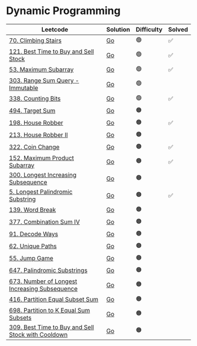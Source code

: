 # Dynamic Programming

| Leetcode                                                                                                                           | Solution                                                                                       | Difficulty | Solved |
| ---------------------------------------------------------------------------------------------------------------------------------- | ---------------------------------------------------------------------------------------------- | ---------- | ------ |
| [70. Climbing Stairs](https://leetcode.com/problems/climbing-stairs/)                                                              | [Go](<../Dynamic Programming/Solutions/70. Climbing Stairs.md>)                                | 🟢         | ✅     |
| [121. Best Time to Buy and Sell Stock](https://leetcode.com/problems/best-time-to-buy-and-sell-stock/)                             | [Go](<../Dynamic Programming/Solutions/121. Best Time to Buy and Sell Stock.md>)               | 🟢         | ✅     |
| [53. Maximum Subarray](https://leetcode.com/problems/maximum-subarray/)                                                            | [Go](<../Dynamic Programming/Solutions/53. Maximum Subarray.md>)                               | 🟢         | ✅     |
| [303. Range Sum Query - Immutable](https://leetcode.com/problems/range-sum-query-immutable/)                                       | [Go](<../Dynamic Programming/Solutions/303. Range Sum Query - Immutable.md>)                   | 🟢         |        |
| [338. Counting Bits](https://leetcode.com/problems/counting-bits/)                                                                 | [Go](<../Bit Manipulation/Solutions/338. Counting Bits.md>)                                    | 🟢         | ✅     |
| [494. Target Sum](https://leetcode.com/problems/target-sum/)                                                                       | [Go](<../Dfs/Solutions/494. Target Sum.md>)                                                    | 🟠         |
| [198. House Robber](https://leetcode.com/problems/house-robber/)                                                                   | [Go](<../Dynamic Programming/Solutions/198. House Robber.md>)                                  | 🟠         | ✅     |
| [213. House Robber II](https://leetcode.com/problems/house-robber-ii/)                                                             | [Go](<../Dynamic Programming/Solutions/213. House Robber II.md>)                               | 🟠         |        |
| [322. Coin Change](https://leetcode.com/problems/coin-change/)                                                                     | [Go](<../Dynamic Programming/Solutions/322. Coin Change.md>)                                   | 🟠         | ✅     |
| [152. Maximum Product Subarray](https://leetcode.com/problems/maximum-product-subarray/)                                           | [Go](<../Dynamic Programming/Solutions/152. Maximum Product Subarray.md>)                      | 🟠         | ✅     |
| [300. Longest Increasing Subsequence]()                                                                                            | [Go](<../Dynamic Programming/Solutions/300. Longest Increasing Subsequence.md>)                | 🟠         |        |
| [5. Longest Palindromic Substring](https://leetcode.com/problems/longest-palindromic-substring/)                                   | [Go](<../Dynamic Programming/Solutions/5. Longest Palindromic Substring.md>)                   | 🟠         | ✅     |
| [139. Word Break](https://leetcode.com/problems/word-break/)                                                                       | [Go](<../Dynamic Programming/Solutions/139. Word Break.md>)                                    | 🟠         |        |
| [377. Combination Sum IV](https://leetcode.com/problems/combination-sum-iv/)                                                       | [Go](<../Dynamic Programming/Solutions/377. Combination Sum IV.md>)                            | 🟠         |        |
| [91. Decode Ways](https://leetcode.com/problems/decode-ways/)                                                                      | [Go](<../Dynamic Programming/Solutions/91. Decode Ways.md>)                                    | 🟠         |        |
| [62. Unique Paths](https://leetcode.com/problems/unique-paths/)                                                                    | [Go](<../Dynamic Programming/Solutions/62. Unique Paths.md>)                                   | 🟠         |        |
| [55. Jump Game](https://leetcode.com/problems/jump-game/)                                                                          | [Go](<../Dynamic Programming/Solutions/55. Jump Game.md>)                                      | 🟠         |        |
| [647. Palindromic Substrings](https://leetcode.com/problems/palindromic-substrings/)                                               | [Go](<../Dynamic Programming/Solutions/647. Palindromic Substrings.md>)                        | 🟠         |        |
| [673. Number of Longest Increasing Subsequence](https://leetcode.com/problems/number-of-longest-increasing-subsequence/)           | [Go](<../Dynamic Programming/Solutions/673. Number of Longest Increasing Subsequence.md>)      | 🟠         |        |
| [416. Partition Equal Subset Sum](https://leetcode.com/problems/partition-equal-subset-sum/)                                       | [Go](<../Dynamic Programming/Solutions/416. Partition Equal Subset Sum.md>)                    | 🟠         |        |
| [698. Partition to K Equal Sum Subsets](https://leetcode.com/problems/partition-to-k-equal-sum-subsets/)                           | [Go](<../Dynamic Programming/Solutions/698. Partition to K Equal Sum Subsets.md>)              | 🟠         |        |
| [309. Best Time to Buy and Sell Stock with Cooldown](https://leetcode.com/problems/best-time-to-buy-and-sell-stock-with-cooldown/) | [Go](<../Dynamic Programming/Solutions/309. Best Time to Buy and Sell Stock with Cooldown.md>) | 🟠         |        |
